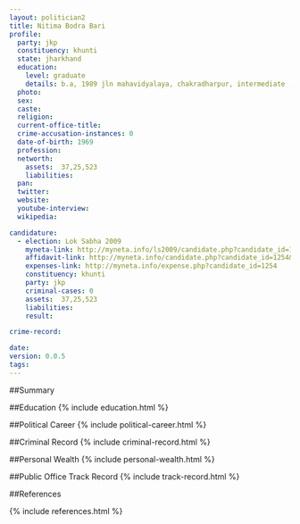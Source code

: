 ```yaml
---
layout: politician2
title: Nitima Bodra Bari
profile: 
  party: jkp
  constituency: khunti
  state: jharkhand
  education: 
    level: graduate
    details: b.a, 1989 jln mahavidyalaya, chakradharpur, intermediate , marwani high school chakradharur 1983
  photo: 
  sex: 
  caste: 
  religion: 
  current-office-title: 
  crime-accusation-instances: 0
  date-of-birth: 1969
  profession: 
  networth: 
    assets:  37,25,523
    liabilities: 
  pan: 
  twitter: 
  website: 
  youtube-interview: 
  wikipedia: 

candidature: 
  - election: Lok Sabha 2009
    myneta-link: http://myneta.info/ls2009/candidate.php?candidate_id=1254
    affidavit-link: http://myneta.info/candidate.php?candidate_id=1254&scan=original
    expenses-link: http://myneta.info/expense.php?candidate_id=1254
    constituency: khunti 
    party: jkp
    criminal-cases: 0
    assets:  37,25,523
    liabilities: 
    result:  

crime-record: 

date: 
version: 0.0.5
tags: 
---
```

##Summary


##Education
{% include education.html %}


##Political Career
{% include political-career.html %}


##Criminal Record
{% include criminal-record.html %}


##Personal Wealth
{% include personal-wealth.html %}


##Public Office Track Record
{% include track-record.html %}


##References


{% include references.html %}